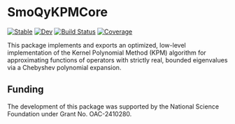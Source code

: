 # SmoQyKPMCore

[![Stable](https://img.shields.io/badge/docs-stable-blue.svg)](https://SmoQySuite.github.io/SmoQyKPMCore.jl/stable/)
[![Dev](https://img.shields.io/badge/docs-dev-blue.svg)](https://SmoQySuite.github.io/SmoQyKPMCore.jl/dev/)
[![Build Status](https://github.com/SmoQySuite/SmoQyKPMCore.jl/actions/workflows/CI.yml/badge.svg?branch=main)](https://github.com/SmoQySuite/SmoQyKPMCore.jl/actions/workflows/CI.yml?query=branch%3Amain)
[![Coverage](https://codecov.io/gh/SmoQySuite/SmoQyKPMCore.jl/branch/main/graph/badge.svg)](https://codecov.io/gh/SmoQySuite/SmoQyKPMCore.jl)

This package implements and exports an optimized, low-level implementation of the Kernel Polynomial Method (KPM) algorithm for
approximating functions of operators with strictly real, bounded eigenvalues via a Chebyshev polynomial expansion.

## Funding

The development of this package was supported by the National Science Foundation under Grant No. OAC-2410280.